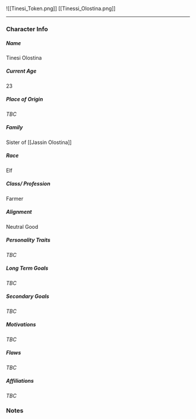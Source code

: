 ![[Tinesi_Token.png]]
[[Tinessi_Olostina.png]]

---
### Character Info
##### Name 
Tinesi Olostina
##### Current Age
23
##### Place of Origin
*TBC*
##### Family
Sister of [[Jassin Olostina]]
##### Race
Elf
##### Class/ Profession
Farmer
##### Alignment
Neutral Good
##### Personality Traits
*TBC*
##### Long Term Goals
*TBC*
##### Secondary Goals
*TBC*
##### Motivations
*TBC*
##### Flaws
*TBC*
##### Affiliations
*TBC*
### Notes

